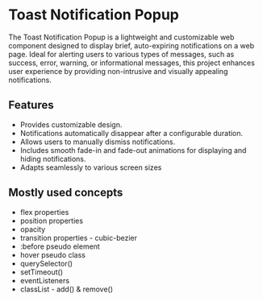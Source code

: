 # Toast Notification Popup

The Toast Notification Popup is a lightweight and customizable web component designed to display brief, auto-expiring notifications on a web page. Ideal for alerting users to various types of messages, such as success, error, warning, or informational messages, this project enhances user experience by providing non-intrusive and visually appealing notifications.



## Features

- Provides customizable design.
-  Notifications automatically disappear after a configurable duration.
-  Allows users to manually dismiss notifications.
-  Includes smooth fade-in and fade-out animations for displaying and hiding notifications.
-  Adapts seamlessly to various screen sizes

## Mostly used concepts

- flex properties
- position properties
- opacity
- transition properties - cubic-bezier
- :before pseudo element
- hover pseudo class
- querySelector()
- setTimeout()
- eventListeners
- classList - add() & remove()

